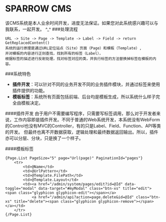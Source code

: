SPARROW CMS
===================================
该CMS系统是本人业余时间开发，进度无法保证。如果您对此系统感兴趣可以与我联系，一起开发。 ^_^
###处理流程
    
    URL -> Site -> Page -> Template -> Label -> Field -> return GetReplacedContent()
    系统的运行原理是通过URL定位站点（Site）页面（Page）和模板（Template）,
    并对模板的内容进行正则查找，找到所有的标签（Label），
    根据标签的描述进行反射处理，找对标签对应的类，并执行标签的方法替换掉标签在模板的内容。
    

###系统特色
* **插件开发**：可以针对不同的业务开发不同的业务插件模块，并通过标签来使用插件提供的功能。
* **模板标签**：系统所有页面包括前端、后台均是模板生成，所以系统什么样子完全由模板决定。


####插件开发
由于用户不需要编写程序，只需要写标签调用，那么对于开发者来说，工作内容即是插件开发。不同于普通的Web系统开发，本系统没有WebForm的Control也没有MVC的Controller，有的只是Label、Field、Function、API等类的开发。
但最终也离不开数据获取，逻辑处理和最终数据返回输出。所以，插件亦可以分层、分块，只是换了一个样子。


####模板标签

    {Page.List PageSize="5" page="Url(page)" PaginationId="pages"}
        <tr>
            <td>@Name</td>
            <td>@UrlPattern</td>
            <td>@Template.FilePath</td>
            <td>@Template.Layout</td>
            <td><a href="/admin/system/pages/edit?id=@Id" data-toggle="modal" data-target="#myModal" class="btn-xs" title="edit"><span class="glyphicon glyphicon-edit"></span></a>
                <a href="/admin/api?action=page.delete&id=@Id" class="btn-xs" title="delete"><span class="glyphicon glyphicon-remove"></span></a></td>
        </tr>
    {/Page.List}
